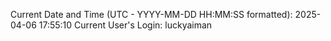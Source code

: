 Current Date and Time (UTC - YYYY-MM-DD HH:MM:SS formatted): 2025-04-06 17:55:10
Current User's Login: luckyaiman
